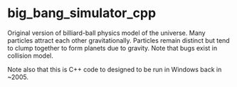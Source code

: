 big_bang_simulator_cpp
======================

Original version of billiard-ball physics model of the universe.  Many particles attract each other gravitationally.  Particles remain distinct but tend to clump together to form planets due to gravity.  Note that bugs exist in collision model.

Note also that this is C++ code to designed to be run in Windows back in ~2005.